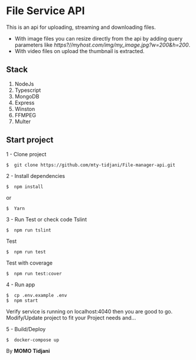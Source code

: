 # File Service API
This is an api for uploading, streaming and downloading files.
- With image files you can resize directly from the api by adding query parameters like *https?//myhost.com/img/my_image.jpg?w=200&h=200*.
- With video files on upload the thumbnail is extracted.

## Stack

 1. NodeJs
 2. Typescript
 3. MongoDB
 4. Express
 5. Winston
 6. FFMPEG
 7. Multer

## Start project
1 - Clone project

    $  git clone https://github.com/mty-tidjani/File-manager-api.git 

2 - Install dependencies

    $  npm install
or

    $  Yarn
3 - Run Test or check code
 Tslint

    $  npm run tslint
Test

    $  npm run test
Test with coverage

    $  npm run test:cover

4 - Run app

    $  cp .env.example .env
    $  npm start
Verify service is running on localhost:4040 then you are good to go.
Modify/Update project to fit your Project needs and...

5 - Build/Deploy

    $  docker-compose up


By **MOMO Tidjani**

